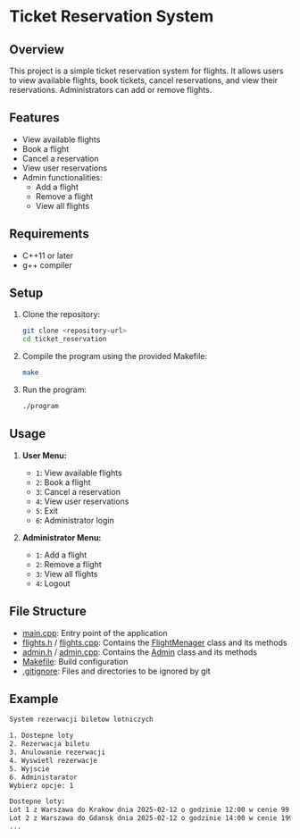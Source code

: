 # Ticket Reservation System

## Overview
This project is a simple ticket reservation system for flights. It allows users to view available flights, book tickets, cancel reservations, and view their reservations. Administrators can add or remove flights.

## Features
- View available flights
- Book a flight
- Cancel a reservation
- View user reservations
- Admin functionalities:
  - Add a flight
  - Remove a flight
  - View all flights

## Requirements
- C++11 or later
- g++ compiler

## Setup
1. Clone the repository:
    ```sh
    git clone <repository-url>
    cd ticket_reservation
    ```

2. Compile the program using the provided Makefile:
    ```sh
    make
    ```

3. Run the program:
    ```sh
    ./program
    ```

## Usage
1. **User Menu:**
    - `1`: View available flights
    - `2`: Book a flight
    - `3`: Cancel a reservation
    - `4`: View user reservations
    - `5`: Exit
    - `6`: Administrator login

2. **Administrator Menu:**
    - `1`: Add a flight
    - `2`: Remove a flight
    - `3`: View all flights
    - `4`: Logout

## File Structure
- [main.cpp](http://_vscodecontentref_/0): Entry point of the application
- [flights.h](http://_vscodecontentref_/1) / [flights.cpp](http://_vscodecontentref_/2): Contains the [FlightMenager](http://_vscodecontentref_/3) class and its methods
- [admin.h](http://_vscodecontentref_/4) / [admin.cpp](http://_vscodecontentref_/5): Contains the [Admin](http://_vscodecontentref_/6) class and its methods
- [Makefile](http://_vscodecontentref_/7): Build configuration
- [.gitignore](http://_vscodecontentref_/8): Files and directories to be ignored by git

## Example
```sh
System rezerwacji biletow lotniczych

1. Dostepne loty
2. Rezerwacja biletu
3. Anulowanie rezerwacji
4. Wyswietl rezerwacje
5. Wyjscie
6. Administarator
Wybierz opcje: 1

Dostepne loty:
Lot 1 z Warszawa do Krakow dnia 2025-02-12 o godzinie 12:00 w cenie 99.99 PLN
Lot 2 z Warszawa do Gdansk dnia 2025-02-12 o godzinie 14:00 w cenie 199.99 PLN
...
```

